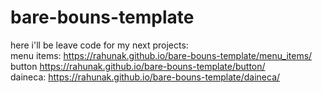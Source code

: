 # bare-bouns-template  
here i'll be leave code for my next projects:  
menu items: https://rahunak.github.io/bare-bouns-template/menu_items/  
button https://rahunak.github.io/bare-bouns-template/button/  
daineca: https://rahunak.github.io/bare-bouns-template/daineca/

